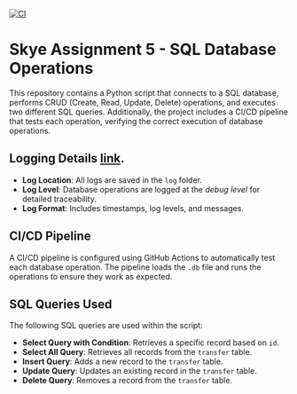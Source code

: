 [![CI](https://github.com/nogibjj/skye-assignment-5/actions/workflows/cicd.yml/badge.svg)](https://github.com/nogibjj/skye-assignment-5/actions/workflows/cicd.yml)
# Skye Assignment 5 - SQL Database Operations
This repository contains a Python script that connects to a SQL database, performs CRUD (Create, Read, Update, Delete) operations, and executes two different SQL queries. Additionally, the project includes a CI/CD pipeline that tests each operation, verifying the correct execution of database operations.

## Logging Details [link](https://github.com/nogibjj/skye-assignment-5/blob/main/log/database_log.log).
- **Log Location**: All logs are saved in the `log` folder. 
- **Log Level**: Database operations are logged at the _debug level_ for detailed traceability.
- **Log Format**: Includes timestamps, log levels, and messages.

## CI/CD Pipeline

A CI/CD pipeline is configured using GitHub Actions to automatically test each database operation. The pipeline loads the `.db` file and runs the operations to ensure they work as expected.

## SQL Queries Used

The following SQL queries are used within the script:

- **Select Query with Condition**: Retrieves a specific record based on `id`.
- **Select All Query**: Retrieves all records from the `transfer` table.
- **Insert Query**: Adds a new record to the `transfer` table.
- **Update Query**: Updates an existing record in the `transfer` table.
- **Delete Query**: Removes a record from the `transfer` table.
